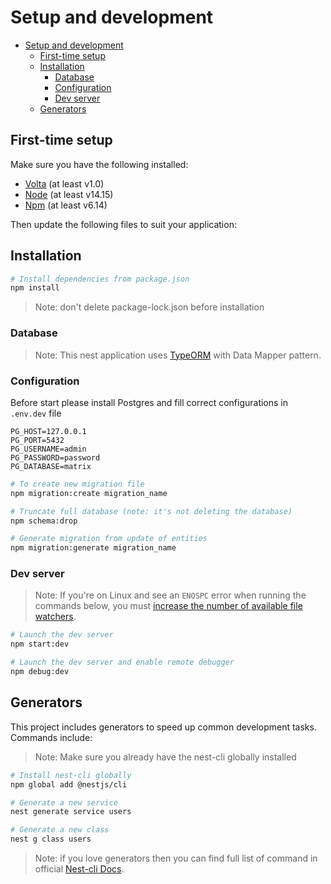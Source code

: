 # Setup and development

- [Setup and development](#setup-and-development)
  - [First-time setup](#first-time-setup)
  - [Installation](#installation)
    - [Database](#database)
    - [Configuration](#configuration)
    - [Dev server](#dev-server)
  - [Generators](#generators)

## First-time setup

Make sure you have the following installed:
- [Volta](https://volta.sh/) (at least v1.0)
- [Node](https://nodejs.org/en/) (at least v14.15)
- [Npm](https://docs.npmjs.com/downloading-and-installing-node-js-and-npm) (at least v6.14)

Then update the following files to suit your application:

## Installation

```bash
# Install dependencies from package.json
npm install
```

> Note: don't delete package-lock.json before installation

### Database

> Note: This nest application uses [TypeORM](https://github.com/typeorm/typeorm) with Data Mapper pattern.

### Configuration

Before start please install Postgres and fill correct configurations in `.env.dev` file

```env
PG_HOST=127.0.0.1
PG_PORT=5432
PG_USERNAME=admin
PG_PASSWORD=password
PG_DATABASE=matrix
```

```bash
# To create new migration file
npm migration:create migration_name

# Truncate full database (note: it's not deleting the database)
npm schema:drop

# Generate migration from update of entities
npm migration:generate migration_name
```

### Dev server

> Note: If you're on Linux and see an `ENOSPC` error when running the commands below, you must [increase the number of available file watchers](https://stackoverflow.com/questions/22475849/node-js-error-enospc#answer-32600959).

```bash
# Launch the dev server
npm start:dev

# Launch the dev server and enable remote debugger
npm debug:dev
```

## Generators

This project includes generators to speed up common development tasks. Commands include:

> Note: Make sure you already have the nest-cli globally installed

```bash
# Install nest-cli globally
npm global add @nestjs/cli

# Generate a new service
nest generate service users

# Generate a new class
nest g class users

```
> Note: if you love generators then you can find full list of command in official [Nest-cli Docs](https://docs.nestjs.com/cli/usages#generate-alias-g).
